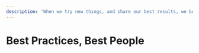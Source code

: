 ```yaml
---
description: 'When we try new things, and share our best results, we become our best selves.'
---
```


# Best Practices, Best People

